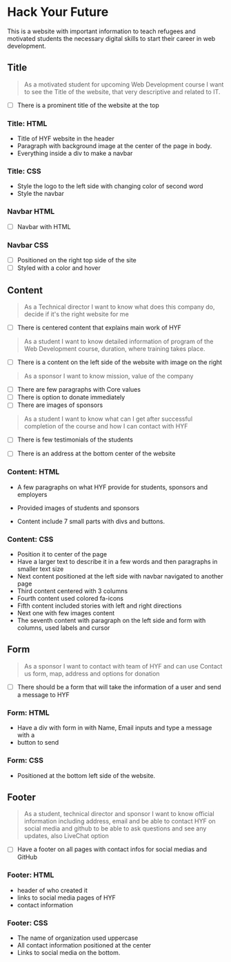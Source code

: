 # Hack Your Future

This is a website with important information to teach refugees and motivated
students the necessary digital skills to start their career in web development.

## Title

> As a motivated student for upcoming Web Development course
> I want to see the Title of the website, that very
> descriptive and related to IT.

- [ ] There is a prominent title of the website at the top

### Title: HTML

- Title of HYF website in the header
- Paragraph with background image at the center of the page in body.
- Everything inside a div to make a navbar

### Title: CSS

- Style the logo to the left side with changing color of second word
- Style the navbar

### Navbar HTML

- [ ] Navbar with HTML

### Navbar CSS

- [ ] Positioned on the right top side of the site
- [ ] Styled with a color and hover

## Content

> As a Technical director I want to know what does this company do,
> decide if it's the right website for me

- [ ] There is centered content that explains main work of HYF
  
> As a student I want to know detailed information of program of the Web
> Development course, duration, where training takes place.

- [ ] There is a content on the left side of the website with image on the right

> As a sponsor I want to know mission, value of the company

- [ ] There are  few paragraphs with Core values
- [ ] There is option to donate immediately
- [ ] There are images of sponsors

> As a student I want to know what can I get after successful completion of the
> course and how I can contact with HYF

- [ ] There is few testimonials of the students

- [ ] There is an address at the bottom center of the website

### Content: HTML

- A few paragraphs on what HYF provide for students, sponsors and employers

- Provided images of students and sponsors
  
- Content include 7 small parts with divs and buttons.

### Content: CSS

- Position it to center of the page
- Have a larger text to describe it in a few words and then paragraphs in
  smaller text size
- Next content positioned at the left side with navbar navigated to another page
- Third content centered with 3 columns
- Fourth content used colored fa-icons
- Fifth content included stories with left and right directions
- Next one with few images content
- The seventh content with paragraph on the left side and form with columns,
used labels and cursor

## Form

> As a sponsor I want to contact with team of HYF and can use Contact us form,
> map, address and options for donation
>

- [ ] There should be a form that will take the information of a user and send
a message to HYF

### Form: HTML

- Have a div with form in with Name, Email inputs and type a message with a
- button to send

### Form: CSS

- Positioned at the bottom left side of the website.

## Footer

> As a student, technical director and sponsor I want to know official 
> information including address, email and
> be able to contact HYF on social media and github to be able to ask
> questions and see any updates, also LiveChat option

- [ ] Have a footer on all pages with contact infos for social medias and GitHub

### Footer: HTML

- header of who created it
- links to social media pages of HYF
- contact information

### Footer: CSS

- The name of organization used uppercase
- All contact information positioned at the center
- Links to social media on the bottom.
